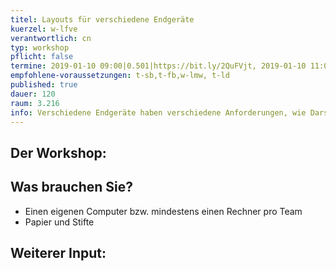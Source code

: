 ```yaml
---
titel: Layouts für verschiedene Endgeräte
kuerzel: w-lfve
verantwortlich: cn
typ: workshop
pflicht: false
termine: 2019-01-10 09:00|0.501|https://bit.ly/2QuFVjt, 2019-01-10 11:00|0.501|https://bit.ly/2ReN78V
empfohlene-voraussetzungen: t-sb,t-fb,w-lmw, t-ld
published: true
dauer: 120
raum: 3.216
info: Verschiedene Endgeräte haben verschiedene Anforderungen, wie Darstellungsfläche und Interaktionsmöglichkeiten. Wie entwickle ich dafür Layoutkonzepte?
---
```


## Der Workshop:
<!--In dem Workshop sprechen wir über responsives Design, die notwendigen Grundlagen und Design-Pattern.
Im Anschluss wenden wir das Erlernte praktisch auf ihr Projekt an.

<p><a href="https://th-koeln.github.io/mi-bachelor-gdvk/download/workshop-layouts-fuer-verschiedene-endgeraete/layouts_fuer_verschiedene_endgeraete.pdf">Download der Workshop Slides als PDF</a></p>-->

## Was brauchen Sie?
- Einen eigenen Computer bzw. mindestens einen Rechner pro Team
- Papier und Stifte

## Weiterer Input:
<!--
<p><a href="https://developers.google.com/web/fundamentals/design-and-ui/responsive/patterns">Responsive Web Design Patterns</a></p>

<p><a href="https://developers.google.com/web/fundamentals/design-and-ui/responsive/">Responsives Webdesign: Grundlagen</a></p>

<p><a href="https://responsivedesign.is/">Responsive Web Design</a></p>-->

